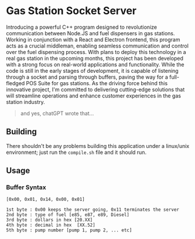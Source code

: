 # Gas Station Socket Server

Introducing a powerful C++ program designed to revolutionize communication between Node.JS and fuel dispensers in gas stations. Working in conjunction with a React and Electron frontend, this program acts as a crucial middleman, enabling seamless communication and control over the fuel dispensing process. With plans to deploy this technology in a real gas station in the upcoming months, this project has been developed with a strong focus on real-world applications and functionality. While the code is still in the early stages of development, it is capable of listening through a socket and parsing through buffers, paving the way for a full-fledged POS Suite for gas stations. As the driving force behind this innovative project, I'm committed to delivering cutting-edge solutions that will streamline operations and enhance customer experiences in the gas station industry.

> and yes, chatGPT wrote that...

## Building
There shouldn't be any problems building this application under a linux/unix environment; just run the `compile.sh` file and it should run.

## Usage

### Buffer Syntax 

```
[0x00, 0x01, 0x14, 0x00, 0x01]

1st byte : 0x00 keeps the server going, 0x11 terminates the server
2nd byte : type of fuel [e85, e87, e89, Diesel]
3rd byte : dollars in hex [20.XX]
4th byte : decimal in hex  [XX.52] 
5th byte : pump number [pump 1, pump 2, ... etc]

```